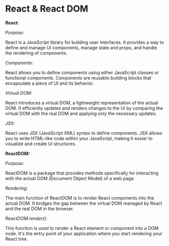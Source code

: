 # React & React DOM

**React:**

*Purpose:* 

React is a JavaScript library for building user interfaces. It provides a way to define and manage UI components, manage state and props, and handle the rendering of components.

*Components:* 

React allows you to define components using either JavaScript classes or functional components. Components are reusable building blocks that encapsulate a piece of UI and its behavior.

*Virtual DOM:* 

React introduces a virtual DOM, a lightweight representation of the actual DOM. It efficiently updates and renders changes to the UI by comparing the virtual DOM with the real DOM and applying only the necessary updates.

*JSX:* 

React uses JSX (JavaScript XML) syntax to define components. JSX allows you to write HTML-like code within your JavaScript, making it easier to visualize and create UI structures.

**ReactDOM:**

*Purpose:* 

ReactDOM is a package that provides methods specifically for interacting with the actual DOM (Document Object Model) of a web page.

*Rendering:*

The main function of ReactDOM is to render React components into the actual DOM. It bridges the gap between the virtual DOM managed by React and the real DOM in the browser.

*ReactDOM.render():*

 This function is used to render a React element or component into a DOM node. It's the entry point of your application where you start rendering your React tree.



